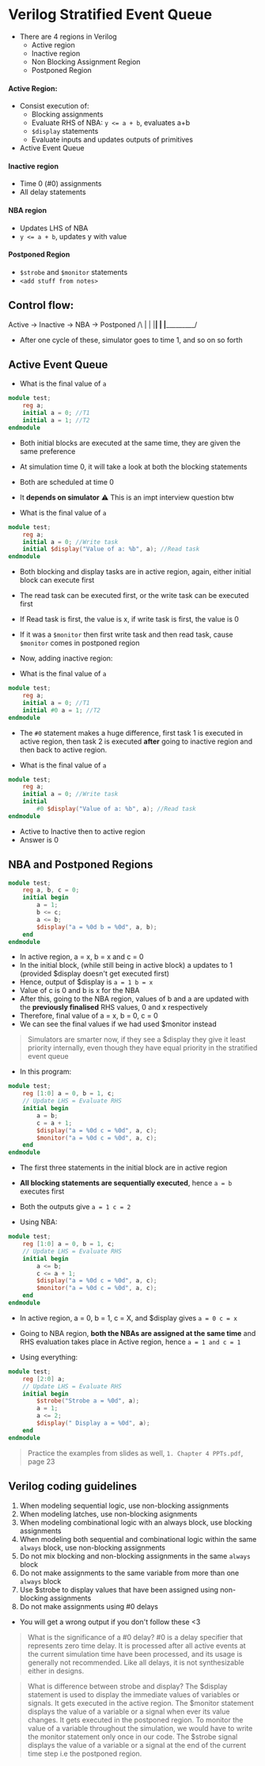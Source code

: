# Verilog Stratified Event Queue
- There are 4 regions in Verilog
	- Active region
	- Inactive region
	- Non Blocking Assignment Region
	- Postponed Region

#### Active Region:
- Consist execution of:
	- Blocking assignments
	- Evaluate RHS of NBA: `y <= a + b`, evaluates a+b
	- `$display` statements
	- Evaluate inputs and updates outputs of primitives
- Active Event Queue

#### Inactive region
- Time 0 (#0) assignments
- All delay statements

#### NBA region
- Updates LHS of NBA
- `y <= a + b`, updates y with value

#### Postponed Region
- `$strobe` and `$monitor` statements
- `<add stuff from notes>`

## Control flow:
Active -> Inactive -> NBA -> Postponed
   /\         |        |
   |__________|        |
   |___________________/
- After one cycle of these, simulator goes to time 1, and so on so forth   

## Active Event Queue
- What is the final value of `a`
```verilog
module test;
	reg a;
	initial a = 0; //T1
	initial a = 1; //T2
endmodule
```
- Both initial blocks are executed at the same time, they are given the same preference
- At simulation time 0, it will take a look at both the blocking statements
- Both are scheduled at time 0
- It **depends on simulator**
:warning: This is an impt interview question btw

- What is the final value of `a`
```verilog
module test;
	reg a;
	initial a = 0; //Write task
	initial $display("Value of a: %b", a); //Read task
endmodule
```
- Both blocking and display tasks are in active region, again, either initial block can execute first
- The read task can be executed first, or the write task can be executed first
- If Read task is first, the value is x, if write task is first, the value is 0
- If it was a `$monitor` then first write task and then read task, cause `$monitor` comes in postponed region

- Now, adding inactive region:
- What is the final value of `a`
```verilog
module test;
	reg a;
	initial a = 0; //T1
	initial #0 a = 1; //T2
endmodule
```
- The `#0` statement makes a huge difference, first task 1 is executed in active region, then task 2 is executed **after** going to inactive region and then back to active region.

- What is the final value of `a`
```verilog
module test;
	reg a;
	initial a = 0; //Write task
	initial 
		#0 $display("Value of a: %b", a); //Read task
endmodule
```
- Active to Inactive then to active region
- Answer is 0

## NBA and Postponed Regions
```verilog
module test;
	reg a, b, c = 0;
	initial begin
		a = 1;
		b <= c;
		a <= b;
		$display("a = %0d b = %0d", a, b);
	end
endmodule
```
- In active region, a = x, b = x and c = 0
- In the initial block, (while still being in active block) a updates to 1 (provided $display doesn't get executed first)
- Hence, output of $display is `a = 1 b = x`
- Value of c is 0 and b is x for the NBA
- After this, going to the NBA region, values of b and a are updated with the **previously finalised** RHS values, 0 and x respectively
- Therefore, final value of a = x, b = 0, c = 0
- We can see the final values if we had used $monitor instead

> Simulators are smarter now, if they see a $display they give it least priority internally, even though they have equal priority in the stratified event queue

- In this program:
```verilog
module test;
	reg [1:0] a = 0, b = 1, c;
	// Update LHS = Evaluate RHS
	initial begin
		a = b;
		c = a + 1;
		$display("a = %0d c = %0d", a, c);
		$monitor("a = %0d c = %0d", a, c);
	end
endmodule
```
- The first three statements in the initial block are in active region
- **All blocking statements are sequentially executed**, hence `a = b` executes first
- Both the outputs give `a = 1 c = 2`

- Using NBA:
```verilog
module test;
	reg [1:0] a = 0, b = 1, c;
	// Update LHS = Evaluate RHS
	initial begin
		a <= b;
		c <= a + 1;
		$display("a = %0d c = %0d", a, c);
		$monitor("a = %0d c = %0d", a, c);
	end
endmodule
```
- In active region, a = 0, b = 1, c = X, and $display gives `a = 0 c = x`
- Going to NBA region, **both the NBAs are assigned at the same time** and RHS evaluation takes place in Active region, hence `a = 1 and c = 1`

- Using everything:
```verilog
module test;
	reg [2:0] a;
	// Update LHS = Evaluate RHS
	initial begin
		$strobe("Strobe a = %0d", a);
		a = 1;
		a <= 2;
		$display(" Display a = %0d", a);
	end
endmodule
```

> Practice the examples from slides as well, `1. Chapter 4 PPTs.pdf`, page 23

## Verilog coding guidelines
1. When modeling sequential logic, use non-blocking assignments
1. When modeling latches, use non-blocking asignments
1. When modeling combinational logic with an always block, use blocking assignments
1. When modeling both sequential and combinational logic within the same `always` block, use non-blocking assignments
1. Do not mix blocking and non-blocking assignments in the same `always` block
1. Do not make assignments to the same variable from more than one `always` block
1. Use $strobe to display values that have been assigned using non-blocking assignments
1. Do not make assignments using #0 delays
- You will get a wrong output if you don't follow these <3


> What is the significance of a #0 delay?
> #0 is a delay specifier that represents zero time delay. It is processed after all active events at the current simulation time have been processed, and its usage is generally not recommended. Like all delays, it is not synthesizable either in designs.

> What is difference between strobe and display?
> The $display statement is used to display the immediate values of variables or signals. It gets executed in the active region.
> The $monitor statement displays the value of a variable or a signal when ever its value changes. It gets executed in the postponed region. To monitor the value of a variable throughout the simulation, we would have to write the monitor statement only once in our code. 
> The $strobe signal displays the value of a variable or a signal at the end of the current time step i.e the postponed region.